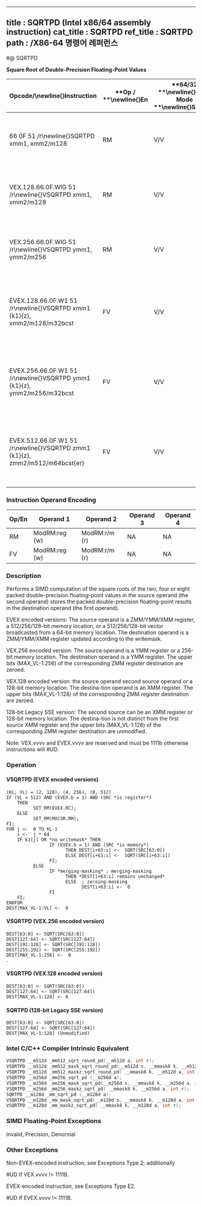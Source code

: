 ----------------------------
title : SQRTPD (Intel x86/64 assembly instruction)
cat_title : SQRTPD
ref_title : SQRTPD
path : /X86-64 명령어 레퍼런스
----------------------------
#@ SQRTPD

**Square Root of Double-Precision Floating-Point Values**

|**Opcode/**\newline{}**Instruction**|**Op / **\newline{}**En**|**64/32 **\newline{}**bit Mode **\newline{}**Support**|**CPUID **\newline{}**Feature **\newline{}**Flag**|**Description**|
|------------------------------------|-------------------------|------------------------------------------------------|--------------------------------------------------|---------------|
|66 0F 51 /r\newline{}SQRTPD xmm1, xmm2/m128|RM|V/V|SSE2|Computes Square Roots of the packed double-precision floating-point values in xmm2/m128 and stores the result in xmm1.|
|VEX.128.66.0F.WIG 51 /r\newline{}VSQRTPD xmm1, xmm2/m128|RM|V/V|AVX|Computes Square Roots of the packed double-precision floating-point values in xmm2/m128 and stores the result in xmm1.|
|VEX.256.66.0F.WIG 51 /r\newline{}VSQRTPD ymm1, ymm2/m256|RM|V/V|AVX|Computes Square Roots of the packed double-precision floating-point values in ymm2/m256 and stores the result in ymm1.|
|EVEX.128.66.0F.W1 51 /r\newline{}VSQRTPD xmm1 {k1}{z}, xmm2/m128/m32bcst|FV|V/V|AVX512VL\newline{}AVX512F|Computes Square Roots of the packed double-precision floating-point values in xmm2/m128/m64bcst and stores the result in xmm1 subject to writemask k1.|
|EVEX.256.66.0F.W1 51 /r\newline{}VSQRTPD ymm1 {k1}{z}, ymm2/m256/m32bcst|FV|V/V|AVX512VL\newline{}AVX512F|Computes Square Roots of the packed double-precision floating-point values in ymm2/m256/m64bcst and stores the result in ymm1 subject to writemask k1.|
|EVEX.512.66.0F.W1 51 /r\newline{}VSQRTPD zmm1 {k1}{z}, zmm2/m512/m64bcst{er}|FV|V/V|AVX512F|Computes Square Roots of the packed double-precision floating-point values in zmm2/m512/m64bcst and stores the result in zmm1 subject to writemask k1.|
### Instruction Operand Encoding


|Op/En|Operand 1|Operand 2|Operand 3|Operand 4|
|-----|---------|---------|---------|---------|
|RM|ModRM:reg (w)|ModRM:r/m (r)|NA|NA|
|FV|ModRM:reg (w)|ModRM:r/m (r)|NA|NA|
### Description


Performs a SIMD computation of the square roots of the two, four or eight packed double-precision floating-point values in the source operand (the second operand) stores the packed double-precision floating-point results in the destination operand (the first operand). 

EVEX encoded versions: The source operand is a ZMM/YMM/XMM register, a 512/256/128-bit memory location, or a 512/256/128-bit vector broadcasted from a 64-bit memory location. The destination operand is a ZMM/YMM/XMM register updated according to the writemask.

VEX.256 encoded version: The source operand is a YMM register or a 256-bit memory location. The destination operand is a YMM register. The upper bits (MAX_VL-1:256) of the corresponding ZMM register destination are zeroed.

VEX.128 encoded version: the source operand second source operand or a 128-bit memory location. The destina-tion operand is an XMM register. The upper bits (MAX_VL-1:128) of the corresponding ZMM register destination are zeroed.

128-bit Legacy SSE version: The second source can be an XMM register or 128-bit memory location. The destina-tion is not distinct from the first source XMM register and the upper bits (MAX_VL-1:128) of the corresponding ZMM register destination are unmodified.

Note: VEX.vvvv and EVEX.vvvv are reserved and must be 1111b otherwise instructions will #UD.


### Operation
#### VSQRTPD (EVEX encoded versions)
```info-verb
(KL, VL) = (2, 128), (4, 256), (8, 512)
IF (VL = 512) AND (EVEX.b = 1) AND (SRC *is register*)
    THEN
          SET_RM(EVEX.RC);
    ELSE 
          SET_RM(MXCSR.RM);
FI;
FOR j <-  0 TO KL-1
    i <-  j * 64
    IF k1[j] OR *no writemask* THEN
                IF (EVEX.b = 1) AND (SRC *is memory*)
                      THEN DEST[i+63:i] <-  SQRT(SRC[63:0])
                      ELSE DEST[i+63:i] <-  SQRT(SRC[i+63:i])
                FI;
          ELSE 
                IF *merging-masking* ; merging-masking
                      THEN *DEST[i+63:i] remains unchanged*
                      ELSE  ; zeroing-masking
                            DEST[i+63:i] <-  0
                FI
    FI;
ENDFOR
DEST[MAX_VL-1:VL] <-  0
```
#### VSQRTPD (VEX.256 encoded version)
```info-verb
DEST[63:0] <- SQRT(SRC[63:0])
DEST[127:64] <- SQRT(SRC[127:64])
DEST[191:128] <- SQRT(SRC[191:128])
DEST[255:192] <- SQRT(SRC[255:192])
DEST[MAX_VL-1:256] <-  0
.
```
#### VSQRTPD (VEX.128 encoded version)
```info-verb
DEST[63:0] <- SQRT(SRC[63:0])
DEST[127:64] <- SQRT(SRC[127:64])
DEST[MAX_VL-1:128] <- 0
```
#### SQRTPD (128-bit Legacy SSE version)
```info-verb
DEST[63:0] <- SQRT(SRC[63:0])
DEST[127:64] <- SQRT(SRC[127:64])
DEST[MAX_VL-1:128] (Unmodified)
```

### Intel C/C++ Compiler Intrinsic Equivalent

```cpp
VSQRTPD __m512d _mm512_sqrt_round_pd(__m512d a, int r);
VSQRTPD __m512d _mm512_mask_sqrt_round_pd(__m512d s, __mmask8 k, __m512d a, int r);
VSQRTPD __m512d _mm512_maskz_sqrt_round_pd( __mmask8 k, __m512d a, int r);
VSQRTPD __m256d _mm256_sqrt_pd (__m256d a);
VSQRTPD __m256d _mm256_mask_sqrt_pd(__m256d s, __mmask8 k, __m256d a, int r);
VSQRTPD __m256d _mm256_maskz_sqrt_pd( __mmask8 k, __m256d a, int r);
SQRTPD __m128d _mm_sqrt_pd (__m128d a);
VSQRTPD __m128d _mm_mask_sqrt_pd(__m128d s, __mmask8 k, __m128d a, int r);
VSQRTPD __m128d _mm_maskz_sqrt_pd( __mmask8 k, __m128d a, int r);
```
### SIMD Floating-Point Exceptions


Invalid, Precision, Denormal

### Other Exceptions


Non-EVEX-encoded instruction, see Exceptions Type 2; additionally

#UD If VEX.vvvv != 1111B.

EVEX-encoded instruction, see Exceptions Type E2.

#UD If EVEX.vvvv != 1111B.


